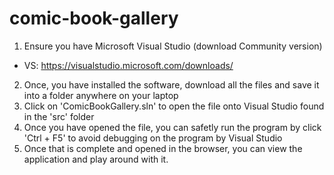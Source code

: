 # comic-book-gallery
1. Ensure you have Microsoft Visual Studio (download Community version)
- VS: https://visualstudio.microsoft.com/downloads/
2. Once, you have installed the software, download all the files and save it into a folder anywhere on your laptop
3. Click on 'ComicBookGallery.sln' to open the file onto Visual Studio found in the 'src' folder
4. Once you have opened the file, you can safetly run the program by click 'Ctrl + F5' to avoid debugging on the program by Visual Studio
5. Once that is complete and opened in the browser, you can view the application and play around with it.
